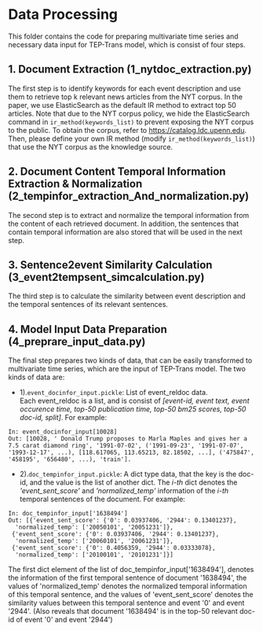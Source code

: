 # Data Processing

This folder contains the code for preparing multivariate time series and necessary data input for TEP-Trans model, which is consist of four steps.

## 1. Document Extraction (1_nytdoc_extraction.py)
The first step is to identify keywords for each event description and use them to retrieve top k relevant news articles from the NYT corpus. In the paper, we use ElasticSearch as the default IR method to extract top 50 articles.
Note that due to the NYT corpus policy, we hide the ElasticSearch command in `ir_method(keywords_list)` to prevent exposing the NYT corpus to the public. To obtain the corpus, refer to https://catalog.ldc.upenn.edu. Then, please define your own IR method (modify `ir_method(keywords_list)`) that use the NYT corpus as the knowledge source.

## 2. Document Content Temporal Information Extraction & Normalization (2_tempinfor_extraction_And_normalization.py)
The second step is to extract and normalize the temporal information from the content of each retrieved document. In addition, the sentences that contain temporal information are also stored that will be used in the next step.

## 3. Sentence2event Similarity Calculation (3_event2tempsent_simcalculation.py)
The third step is to calculate the similarity between event description and the temporal sentences of its relevant sentences. 

## 4. Model Input Data Preparation (4_preprare_input_data.py)
The final step prepares two kinds of data, that can be easily transformed to multivariate time series, which are the input of TEP-Trans model. The two kinds of data are:
- 1).`event_docinfor_input.pickle`: List of event_reldoc data.  
Each event_reldoc is a list, and is consist of *[event-id, event text, event occurence time, top-50 publication time, top-50 bm25 scores, top-50 doc-id, split]*. For example:  
```
In: event_docinfor_input[10028]
Out: [10028, ' Donald Trump proposes to Marla Maples and gives her a 7.5 carat diamond ring', '1991-07-02', ('1991-09-23', '1991-07-07', '1993-12-17', ...), [118.617065, 113.65213, 82.18502, ...], ('475847', '458195', '656480', ...), 'train'].
```
- 2).`doc_tempinfor_input.pickle`: A dict type data, that the key is the doc-id, and the value is the list of another dict. The *i-th* dict denotes the *'event_sent_score'* and *'normalized_temp'* information of the *i-th* temporal sentences of the document. For example:
```
In: doc_tempinfor_input['1638494']
Out: [{'event_sent_score': {'0': 0.03937406, '2944': 0.13401237},
  'normalized_temp': ['20050101', '20051231']},
 {'event_sent_score': {'0': 0.03937406, '2944': 0.13401237},
  'normalized_temp': ['20060101', '20061231']},
 {'event_sent_score': {'0': 0.4056359, '2944': 0.03333078},
  'normalized_temp': ['20100101', '20101231']}]
``` 
The first dict element of the list of doc_tempinfor_input['1638494'], denotes the information of the first temporal sentence of document '1638494', the values of 'normalized_temp' denotes the normalized temporal information of this temporal sentence, and the values of 'event_sent_score' denotes the similarity values between this temporal sentence and event '0' and  event '2944'. (Also reveals that document '1638494' is in the top-50 relevant doc-id of event '0' and  event '2944')

